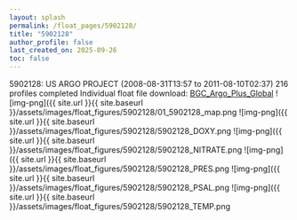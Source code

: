 ```yaml
---
layout: splash
permalink: /float_pages/5902128/
title: "5902128"
author_profile: false
last_created_on: 2025-09-26
toc: false
---
```

 
5902128: US ARGO PROJECT (2008-08-31T13:57 to 2011-08-10T02:37)
216 profiles completed
Individual float file download: [BGC_Argo_Plus_Global](https://ftp.soest.hawaii.edu/bgc_argo_plus/Individual_Floats/outliers_removed/5902128_Sprof_processed.nc)
![img-png]({{ site.url }}{{ site.baseurl }}/assets/images/float_figures/5902128/01_5902128_map.png
![img-png]({{ site.url }}{{ site.baseurl }}/assets/images/float_figures/5902128/5902128_DOXY.png
![img-png]({{ site.url }}{{ site.baseurl }}/assets/images/float_figures/5902128/5902128_NITRATE.png
![img-png]({{ site.url }}{{ site.baseurl }}/assets/images/float_figures/5902128/5902128_PRES.png
![img-png]({{ site.url }}{{ site.baseurl }}/assets/images/float_figures/5902128/5902128_PSAL.png
![img-png]({{ site.url }}{{ site.baseurl }}/assets/images/float_figures/5902128/5902128_TEMP.png
